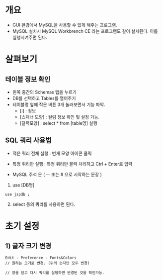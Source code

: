 # 개요 
- GUI 환경에서 MySQL을 사용할 수 있게 해주는 프로그램. 
- MySQL 설치시 MySQL Workbrench CE 라는 프로그램도 같이 설치된다. 이를 실행시켜주면 된다. 

# 살펴보기 

## 테이블 정보 확인
- 왼쪽 중간의 Schemas 탭을 누르기
- DB를 선택하고 Tables를 열어주기 
- 테이블명 옆에 작은 버튼 3개 눌러보면서 기능 파악. 
  - [i] : 정보
  - [스패너 모양] : 컬럼 정보 확인 및 설정 가능.
  - [달력모양] : select * from [table명] 실행 

## SQL 쿼리 사용법
- 적은 쿼리 전체 실행 : 번개 모양 아이콘 클릭
- 특정 쿼리만 실행 : 특정 쿼리만 블럭 처리하고 Ctrl + Enter로 입력 

- MySQL 주석 문 ( -- 또는 # 으로 시작하는 문장 ) 

1) use [DB명]  
```
use jspdb ; 
```
2) select 등의 쿼리를 사용하면 된다. 



# 초기 설정 
## 1) 글자 크기 변경
```
Edit - Preference - Fonts&Colors
// 원하는 크기로 변경. (뒤의 숫자만 모두 변경) 

// 창을 닫고 다시 쿼리를 실행하면 변경된 것을 확인가능. 
```


